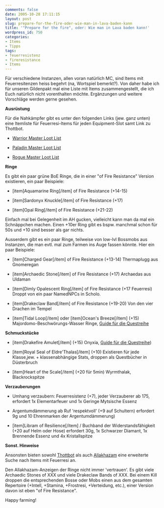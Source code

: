 ```yaml
---
comments: false
date: 2005-10-28 17:11:15
layout: post
slug: prepare-for-the-fire-oder-wie-man-in-lava-baden-kann
title: '"Prepare for the fire", oder: Wie man in Lava baden kann!'
wordpress_id: 750
categories:
- Items
- Tipps
tags:
- feuerresistenz
- fireresistance
- Items
---
```


Für verschiedene Instanzen, allen voran natürlich MC, sind Items mit Feuerresitenzen heiss begehrt (na, Wortspiel bemerkt?). Von daher habe ich für unseren Gildenpakt mal eine Liste mit Items zusammengestellt, die ich Euch natürlich nicht vorenthalten möchte. Ergänzungen und weitere Vorschläge werden gerne gesehen.



**Ausrüstung**

Für die Nahkämpfer gibt es unter den folgenden Links (jew. ganz unten) eine Itemliste für Feuerresi-Items für jeden Equipment-Slot samt Link zu Thottbot.




  * [Warrior Master Loot List](http://69.41.171.43/warrior.htm)


  * [Paladin Master Loot List](http://69.41.171.43/paladin.htm)


  * [Rogue Master Loot List](http://69.41.171.43/rogue.htm)



**Ringe**

Es gibt ein paar grüne BoE Ringe, die in einer "of Fire Resistance" Version existieren, ein paar Beispiele:




  * [item]Aquamarine Ring[/item] of Fire Resistance (+14-15)


  * [item]Sardonyx Knuckle[/item] of Fire Resistance (+17)


  * [item]Opal Ring[/item] of Fire Resistance (+21-22)



Einfach mal bei Gelegenheit im AH gucken, vielleicht kann man da mal ein Schnäppchen machen. Einen +10er Ring gibt es bspw. manchmal schon für 50s und +10 sind besser als gar nichts.

Ausserdem gibt es ein paar Ringe, teilweise von low-lvl Bossmobs aus Instanzen, die man evtl. mal zum Farmen ins Auge fassen könnte. Hier ein paar Beispiele:


  * [item]Charged Gear[/item] of Fire Resistance (+13-14) Thermaplugg aus Gnomeregan


  * [item]Archaedic Stone[/item] of Fire Resistance (+17) Archaedas aus Uldaman


  * [item]Dimly Opalescent Ring[/item] of Fire Resistance (+17 Feuerresi) Droppt von ein paar NamedNPCs in Scholo.


  * [item]Drakeclaw Band[/item] of Fire Resistance (+19-20) Von den vier Drachen im Tempel


  * [item]Tidal Loop[/item] oder [item]Ocean's Breeze[/item] (+15) Majordomo-Beschwörungs-Wasser Ringe, [Guide für die Questreihe](http://www.wow-handwerk.de/userarticles.php?action=show&id=28)



**Schmuckstücke**




  * [item]Drakefire Amulet[/item] (+15) Onyxia, [Guide für die Questreihe](http://www.wowszene.de/content.php?article.22))


  * [item]Royal Seal of Eldre'Thalas[/item] (+10) Existieren für jede Klasse,jew. + klassenabhängige Stats, droppen als Questbücher in Düsterbruch


  * [item]Heart of the Scale[/item] (+20 für 5min) Wyrmthalak, Blackrockspitze



**Verzauberungen**




  * Umhang verzaubern: Feuerresistenz (+7), jeder Verzauberer ab 175, erfordert 1x Elementarfeuer und 1x Geringe Mytsische Essenz


  * Argentumdämmerung ab Ruf 'respektvoll' (+9 auf Schultern) erfordert 9g und 10 Ehrenmarken der Argentumdämmerung)


  * [item]Libram of Resilience[/item] / Buchband der Widerstandsfähigkeit (+20 auf Helm oder Hose) erfordert 30g, 1x Schwarzer Diamant, 1x Brennende Essenz und 4x Kristallspitze



**Sonst. Hinweise**

Ansonsten bieten sowohl [Thottbot](http://www.thottbot.com/) als auch [Allakhazam](http://wow.allakhazam.com/) eine erweiterte Suche nach Items mit Feuerresi an.

Den Allakhazam-Anzeigen der Ringe nicht immer 'vertrauen'. Es gibt viele Archaedic Stones of XXX und viele Drakeclaw Bands of XXX. Bei einem Kill droppen die entsprechenden Bosse oder Mobs einen aus dem gesamten Repertoire (+Intell, +Stamina, +Frostresi, +Verteidung, etc.), einer Version davon ist eben "of Fire Resistance".


Happy farming!
